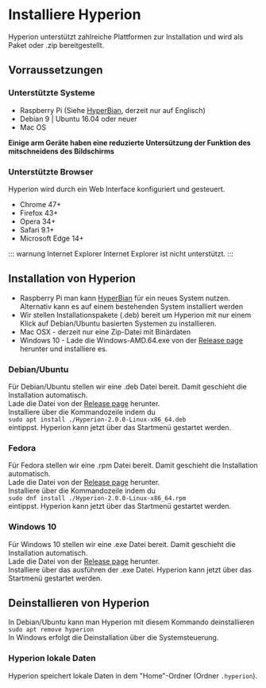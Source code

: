 # Installiere Hyperion
Hyperion unterstützt zahlreiche Plattformen zur Installation und wird als Paket oder .zip bereitgestellt.

## Vorraussetzungen

### Unterstützte Systeme
  * Raspberry Pi (Siehe [HyperBian](/en/user/HyperBian), derzeit nur auf Englisch)
  * Debian 9 | Ubuntu 16.04 oder neuer
  * Mac OS

**Einige arm Geräte haben eine reduzierte Untersützung der Funktion des mitschneidens des Bildschirms**

### Unterstützte Browser
Hyperion wird durch ein Web Interface konfiguriert und gesteuert.
  * Chrome 47+
  * Firefox 43+
  * Opera 34+
  * Safari 9.1+
  * Microsoft Edge 14+

::: warnung Internet Explorer
Internet Explorer ist nicht unterstützt.
:::

## Installation von Hyperion
  * Raspberry Pi man kann [HyperBian](/en/user/HyperBian.md) für ein neues System nutzen. Alternativ kann es auf einem bestehenden System installiert werden
  * Wir stellen Installationspakete (.deb) bereit um Hyperion mit nur einem Klick auf Debian/Ubuntu basierten Systemen zu installieren.
  * Mac OSX - derzeit nur eine Zip-Datei mit Binärdaten
  * Windows 10 - Lade die Windows-AMD.64.exe von der [Release page](https://github.com/hyperion-project/hyperion.ng/releases) herunter und installiere es.

### Debian/Ubuntu
Für Debian/Ubuntu stellen wir eine .deb Datei bereit. Damit geschieht die Installation automatisch. \
Lade die Datei von der [Release page](https://github.com/hyperion-project/hyperion.ng/releases) herunter. \
Installiere über die Kommandozeile indem du \
`sudo apt install ./Hyperion-2.0.0-Linux-x86_64.deb` \
eintippst. Hyperion kann jetzt über das Startmenü gestartet werden.

### Fedora
Für Fedora stellen wir eine .rpm Datei bereit. Damit geschieht die Installation automatisch. \
Lade die Datei von der [Release page](https://github.com/hyperion-project/hyperion.ng/releases) herunter. \
Installiere über die Kommandozeile indem du \
`sudo dnf install ./Hyperion-2.0.0-Linux-x86_64.rpm` \
eintippst. Hyperion kann jetzt über das Startmenü gestartet werden.

### Windows 10
Für Windows 10 stellen wir eine .exe Datei bereit. Damit geschieht die Installation automatisch. \
Lade die Datei von der [Release page](https://github.com/hyperion-project/hyperion.ng/releases) herunter. \
Installiere über das ausführen der .exe Datei. Hyperion kann jetzt über das Startmenü gestartet werden.

## Deinstallieren von Hyperion
In Debian/Ubuntu kann man Hyperion mit diesem Kommando deinstallieren \
`sudo apt remove hyperion` \
In Windows erfolgt die Deinstallation über die Systemsteuerung.

### Hyperion lokale Daten
Hyperion speichert lokale Daten in dem "Home"-Ordner (Ordner `.hyperion`).
